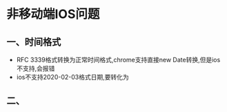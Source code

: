 # 非移动端IOS问题
## 一、时间格式
* RFC 3339格式转换为正常时间格式,chrome支持直接new Date转换,但是ios不支持,会报错
* ios不支持2020-02-03格式日期,要转化为
## 二、